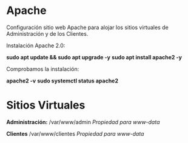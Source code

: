 # Apache

Configuración sitio web Apache para alojar los sitios virtuales de Administración y de los Clientes.

Instalación Apache 2.0:

**sudo apt update && sudo apt upgrade -y**
**sudo apt install apache2 -y**

Comprobamos la instalación:

**apache2 -v**
**sudo systemctl status apache2**

# Sitios Virtuales

**Administración:** 
/var/www/admin
_Propiedad para www-data_

**Clientes**
/var/www/clientes
_Propiedad para www-data_
